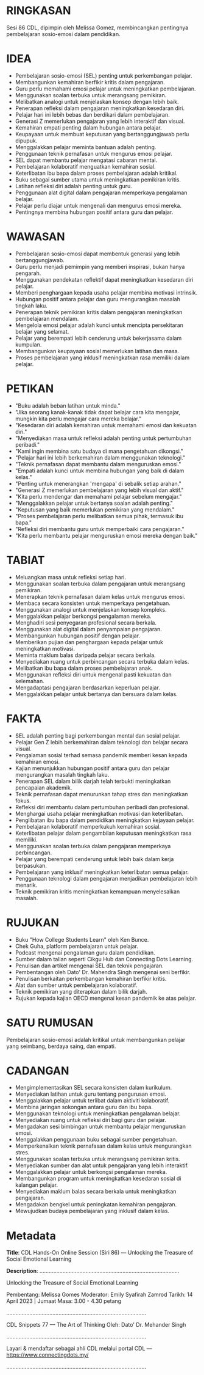 # RINGKASAN
Sesi 86 CDL, dipimpin oleh Melissa Gomez, membincangkan pentingnya pembelajaran sosio-emosi dalam pendidikan.

# IDEA
- Pembelajaran sosio-emosi (SEL) penting untuk perkembangan pelajar.
- Membangunkan kemahiran berfikir kritis dalam pengajaran.
- Guru perlu memahami emosi pelajar untuk meningkatkan pembelajaran.
- Menggunakan soalan terbuka untuk merangsang pemikiran.
- Melibatkan analogi untuk menjelaskan konsep dengan lebih baik.
- Penerapan refleksi dalam pengajaran meningkatkan kesedaran diri.
- Pelajar hari ini lebih bebas dan berdikari dalam pembelajaran.
- Generasi Z memerlukan pengajaran yang lebih interaktif dan visual.
- Kemahiran empati penting dalam hubungan antara pelajar.
- Keupayaan untuk membuat keputusan yang bertanggungjawab perlu dipupuk.
- Menggalakkan pelajar meminta bantuan adalah penting.
- Penggunaan teknik pernafasan untuk mengurus emosi pelajar.
- SEL dapat membantu pelajar mengatasi cabaran mental.
- Pembelajaran kolaboratif menguatkan kemahiran sosial.
- Keterlibatan ibu bapa dalam proses pembelajaran adalah kritikal.
- Buku sebagai sumber utama untuk meningkatkan pemikiran kritis.
- Latihan refleksi diri adalah penting untuk guru.
- Penggunaan alat digital dalam pengajaran memperkaya pengalaman belajar.
- Pelajar perlu diajar untuk mengenali dan mengurus emosi mereka.
- Pentingnya membina hubungan positif antara guru dan pelajar.

# WAWASAN
- Pembelajaran sosio-emosi dapat membentuk generasi yang lebih bertanggungjawab.
- Guru perlu menjadi pemimpin yang memberi inspirasi, bukan hanya pengarah.
- Menggunakan pendekatan reflektif dapat meningkatkan kesedaran diri pelajar.
- Memberi penghargaan kepada usaha pelajar membina motivasi intrinsik.
- Hubungan positif antara pelajar dan guru mengurangkan masalah tingkah laku.
- Penerapan teknik pemikiran kritis dalam pengajaran meningkatkan pembelajaran mendalam.
- Mengelola emosi pelajar adalah kunci untuk mencipta persekitaran belajar yang selamat.
- Pelajar yang berempati lebih cenderung untuk bekerjasama dalam kumpulan.
- Membangunkan keupayaan sosial memerlukan latihan dan masa.
- Proses pembelajaran yang inklusif meningkatkan rasa memiliki dalam pelajar.

# PETIKAN
- "Buku adalah beban latihan untuk minda."
- "Jika seorang kanak-kanak tidak dapat belajar cara kita mengajar, mungkin kita perlu mengajar cara mereka belajar."
- "Kesedaran diri adalah kemahiran untuk memahami emosi dan kekuatan diri."
- "Menyediakan masa untuk refleksi adalah penting untuk pertumbuhan peribadi."
- "Kami ingin membina satu budaya di mana pengetahuan dikongsi."
- "Pelajar hari ini lebih berkemahiran dalam menggunakan teknologi."
- "Teknik pernafasan dapat membantu dalam menguruskan emosi."
- "Empati adalah kunci untuk membina hubungan yang baik di dalam kelas."
- "Penting untuk menerangkan 'mengapa' di sebalik setiap arahan."
- "Generasi Z memerlukan pembelajaran yang lebih visual dan aktif."
- "Kita perlu mendengar dan memahami pelajar sebelum mengajar."
- "Menggalakkan pelajar untuk bertanya soalan adalah penting."
- "Keputusan yang baik memerlukan pemikiran yang mendalam."
- "Proses pembelajaran perlu melibatkan semua pihak, termasuk ibu bapa."
- "Refleksi diri membantu guru untuk memperbaiki cara pengajaran."
- "Kita perlu membantu pelajar menguruskan emosi mereka dengan baik."

# TABIAT
- Meluangkan masa untuk refleksi setiap hari.
- Menggunakan soalan terbuka dalam pengajaran untuk merangsang pemikiran.
- Menerapkan teknik pernafasan dalam kelas untuk mengurus emosi.
- Membaca secara konsisten untuk memperkaya pengetahuan.
- Menggunakan analogi untuk menjelaskan konsep kompleks.
- Menggalakkan pelajar berkongsi pengalaman mereka.
- Menghadiri sesi penyegaran profesional secara berkala.
- Menggunakan alat digital dalam penyampaian pengajaran.
- Membangunkan hubungan positif dengan pelajar.
- Memberikan pujian dan penghargaan kepada pelajar untuk meningkatkan motivasi.
- Meminta maklum balas daripada pelajar secara berkala.
- Menyediakan ruang untuk perbincangan secara terbuka dalam kelas.
- Melibatkan ibu bapa dalam proses pembelajaran anak.
- Menggunakan refleksi diri untuk mengenal pasti kekuatan dan kelemahan.
- Mengadaptasi pengajaran berdasarkan keperluan pelajar.
- Menggalakkan pelajar untuk bertanya dan bersuara dalam kelas.

# FAKTA
- SEL adalah penting bagi perkembangan mental dan sosial pelajar.
- Pelajar Gen Z lebih berkemahiran dalam teknologi dan belajar secara visual.
- Pengalaman sosial terhad semasa pandemik memberi kesan kepada kemahiran emosi.
- Kajian menunjukkan hubungan positif antara guru dan pelajar mengurangkan masalah tingkah laku.
- Penerapan SEL dalam bilik darjah telah terbukti meningkatkan pencapaian akademik.
- Teknik pernafasan dapat menurunkan tahap stres dan meningkatkan fokus.
- Refleksi diri membantu dalam pertumbuhan peribadi dan profesional.
- Menghargai usaha pelajar meningkatkan motivasi dan keterlibatan.
- Penglibatan ibu bapa dalam pendidikan meningkatkan kejayaan pelajar.
- Pembelajaran kolaboratif memperkukuh kemahiran sosial.
- Keterlibatan pelajar dalam pengambilan keputusan meningkatkan rasa memiliki.
- Menggunakan soalan terbuka dalam pengajaran memperkaya perbincangan.
- Pelajar yang berempati cenderung untuk lebih baik dalam kerja berpasukan.
- Pembelajaran yang inklusif meningkatkan keterlibatan semua pelajar.
- Penggunaan teknologi dalam pengajaran menjadikan pembelajaran lebih menarik.
- Teknik pemikiran kritis meningkatkan kemampuan menyelesaikan masalah.

# RUJUKAN
- Buku "How College Students Learn" oleh Ken Bunce.
- Chek Guha, platform pembelajaran untuk pelajar.
- Podcast mengenai pengalaman guru dalam pendidikan.
- Sumber dalam talian seperti Cikgu Hub dan Connecting Dots Learning.
- Penulisan dan artikel mengenai SEL dan teknik pengajaran.
- Pembentangan oleh Dato' Dr. Mahendra Singh mengenai seni berfikir.
- Penulisan berkaitan perkembangan kemahiran berfikir kritis.
- Alat dan sumber untuk pembelajaran kolaboratif.
- Teknik pemikiran yang diterapkan dalam bilik darjah.
- Rujukan kepada kajian OECD mengenai kesan pandemik ke atas pelajar.

# SATU RUMUSAN
Pembelajaran sosio-emosi adalah kritikal untuk membangunkan pelajar yang seimbang, berdaya saing, dan empati.

# CADANGAN
- Mengimplementasikan SEL secara konsisten dalam kurikulum.
- Menyediakan latihan untuk guru tentang pengurusan emosi.
- Menggalakkan pelajar untuk terlibat dalam aktiviti kolaboratif.
- Membina jaringan sokongan antara guru dan ibu bapa.
- Menggunakan teknologi untuk meningkatkan pengalaman belajar.
- Menyediakan ruang untuk refleksi diri bagi guru dan pelajar.
- Mengadakan sesi bimbingan untuk membantu pelajar menguruskan emosi.
- Menggalakkan penggunaan buku sebagai sumber pengetahuan.
- Memperkenalkan teknik pernafasan dalam kelas untuk mengurangkan stres.
- Menggunakan soalan terbuka untuk merangsang pemikiran kritis.
- Menyediakan sumber dan alat untuk pengajaran yang lebih interaktif.
- Menggalakkan pelajar untuk berkongsi pengalaman mereka.
- Membangunkan program untuk meningkatkan kesedaran sosial di kalangan pelajar.
- Menyediakan maklum balas secara berkala untuk meningkatkan pengajaran.
- Mengadakan bengkel untuk peningkatan kemahiran pengajaran.
- Mewujudkan budaya pembelajaran yang inklusif dalam kelas.

# Metadata
**Title**: CDL Hands-On Online Session (Siri 86) — Unlocking the Treasure of Social Emotional Learning

**Description**: ...........................................................................................

Unlocking the Treasure of Social Emotional Learning

Pembentang: Melissa Gomes
Moderator: Emily Syafirah Zamrod
Tarikh: 14 April 2023   |   Jumaat
Masa: 3.00  - 4.30 petang

...........................................................................................

CDL Snippets 77 — The Art of Thinking
Oleh: Dato' Dr. Mehander Singh

...........................................................................................

Layari & mendaftar sebagai ahli CDL melalui portal CDL — https://www.connectingdots.my/

...........................................................................................